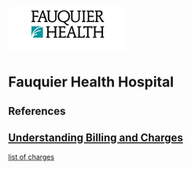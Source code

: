 # ![Fauquier Health Hospital](https://raw.githubusercontent.com/jalbertbowden/virginia-hospital-costs-open-data/master/img/fauquier-health-hospital-logo.png)  
# Fauquier Health Hospital  

## References

## [Understanding Billing and Charges](https://www.fauquierhealth.org/patients-visitors/understanding-billing-and-charges)  
[list of charges](https://www.fauquierhealth.org/Content/Uploads/Fauquier%20Health%20Hospital/images/Gallery/Fauquier%20Hospital%20%20Understanding%20Billing%20and%20Charges%2020181121.xls)  
